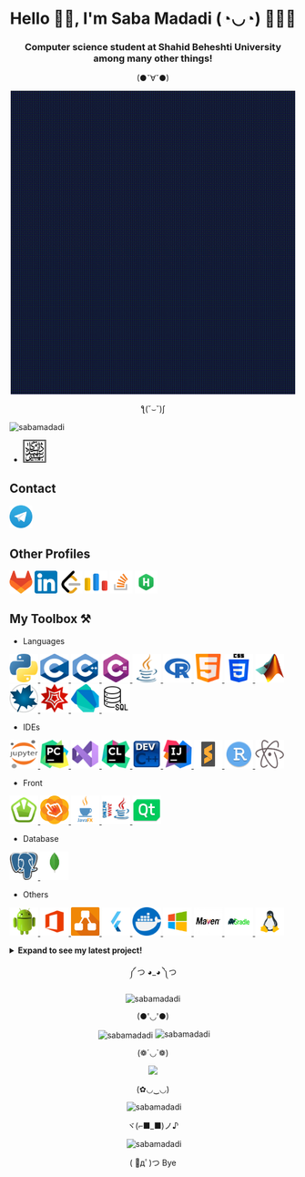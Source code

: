 <h1 align="center" title="...and I'm happy to see you here :)"> Hello 👋🏻, I'm Saba Madadi (◔◡◔) 👩🏻‍💻 </h1>
<h3 align="center">Computer science student at Shahid Beheshti University among many other things! </h3>

<p align="center"> (●ˇ∀ˇ●) </p>
<p align="center">
  <img width="500" src="GIFs/Welcome.gif" />
</p>
<p align="center"> ƪ(˘⌣˘)ʃ </p>
<p align="left"> <img src="https://komarev.com/ghpvc/?username=sabamadadi&label=Profile%20views&color=0e75b6&style=flat" alt="sabamadadi" /> </p>

- <a href="https://en.sbu.ac.ir/"> <img src="Icons/SBU.png" alt="blender" width="40" height="40"/></a>

<h2 align="left" title="🎆 I'll respond as soon as possible! 🎀"> Contact </h2>

<a href="https://t.me/sabamadadi9"> <img src="Icons/Telegram.webp" alt="blender" width="40" height="40"/></a>

<h2 align="left" title="🦜 You can also find me there! 👀"> Other Profiles </h2>
  
<a href="https://gitlab.com/sabamadadi1"> <img src="Icons/GL.png" alt="blender" width="40" height="40"/></a> <a href="https://www.linkedin.com/in/saba-madadi-8a7374256/"> <img src="Icons/LinkedIn.png" alt="blender" width="40" height="40"/></a> <a href="https://leetcode.com/sabamadadi/"> <img src="Icons/Leetcode.webp" alt="blender" width="40" height="40"/></a> <a href="https://codeforces.com/profile/sabamadadi"> <img src="Icons/Code Forces.webp" alt="blender" width="40" height="40"/></a> <a href="https://stackoverflow.com/users/21433236/saba-madadi"> <img src="Icons/Stack Overflow.png" alt="blender" width="40" height="40"/></a> <a href="https://www.hackerrank.com/sabamadadi9?hr_r=1"> <img src="Icons/HR.png" alt="blender" width="40" height="40"/></a>



<h2 align="left" title=" You can click on each one to see more information! 🔮"> My Toolbox ⚒️</h2>

- Languages
</h3>
<p align="left"> <a href="https://www.python.org/" target="_blank" rel="noreferrer"> <img src="Icons/Python.png" alt="blender" width="50" height="50"/> </a> <a href="https://www.w3schools.com/c/c_intro.php" target="_blank" rel="noreferrer"> <img src="Icons/C (PL).png" alt="blender" width="50" height="50"/> </a> <a href="https://cplusplus.com/" target="_blank" rel="noreferrer"> <img src="Icons/C++.png" alt="blender" width="50" height="50"/> </a> <a href="https://www.w3schools.com/cs/index.php" target="_blank" rel="noreferrer"> <img src="Icons/Csharp.png" alt="blender" width="50" height="50"/> </a> <a href="https://www.w3schools.com/java/" target="_blank" rel="noreferrer"> <img src="Icons/Java.png" alt="blender" width="50" height="50"/> </a> <a href="https://www.r-project.org/" target="_blank" rel="noreferrer"> <img src="Icons/R.png" alt="blender" width="50" height="50"/> </a> <a href="https://www.w3schools.com/html/" target="_blank" rel="noreferrer"> <img src="Icons/Html.png" alt="blender" width="50" height="50"/> </a> <a href="https://developer.mozilla.org/en-US/docs/Web/CSS" target="_blank" rel="noreferrer"> <img src="Icons/CSS.png" alt="blender" width="50" height="50"/> </a> <a href="https://www.mathworks.com/products/matlab.html" target="_blank" rel="noreferrer"> <img src="Icons/Matlab.png" alt="blender" width="50" height="50"/> </a> <a href="https://www.maplesoft.com/" target="_blank" rel="noreferrer"> <img src="Icons/Maple.png" alt="blender" width="50" height="50"/> </a> <a href="https://www.wolfram.com/mathematica/online/?src=google&420&gclid=CjwKCAjwwb6lBhBJEiwAbuVUSpCgt_R9lpPPdKxqgNg18XgfZcRdi3sA_ZGSHJEAjtZWdtHeS2h4PxoC1FAQAvD_BwE" target="_blank" rel="noreferrer"> <img src="Icons/WM.webp" alt="blender" width="50" height="50"/> </a> <a href="https://dart.dev/" target="_blank" rel="noreferrer"> <img src="Icons/Dart.png" alt="blender" width="50" height="50"/> </a> <a href="https://www.w3schools.com/sql/" target="_blank" rel="noreferrer"> <img src="Icons/SQL.png" alt="blender" width="50" height="50"/> </a>
  
- IDEs
</h3>
<p align="left"> <a href="https://jupyter.org/" target="_blank" rel="noreferrer"> <img src="Icons/Jupyter.png" alt="blender" width="50" height="50"/> </a>  <a href="https://www.jetbrains.com/pycharm/" target="_blank" rel="noreferrer"> <img src="Icons/PyCharm.png" alt="blender" width="50" height="50"/> </a> <a href="https://code.visualstudio.com/" target="_blank" rel="noreferrer"> <img src="Icons/VS.png" alt="blender" width="50" height="50"/> </a>  <a href="https://www.jetbrains.com/clion/" target="_blank" rel="noreferrer"> <img src="Icons/CLion.png" alt="blender" width="50" height="50"/> </a> <a href="https://www.bloodshed.net/" target="_blank" rel="noreferrer"> <img src="Icons/DEV.png" alt="blender" width="50" height="50"/> </a> <a href="https://www.jetbrains.com/idea/" target="_blank" rel="noreferrer"> <img src="Icons/IJ.png" alt="blender" width="50" height="50"/> </a> <a href="https://www.sublimetext.com/" target="_blank" rel="noreferrer"> <img src="Icons/Sublime Text.png" alt="blender" width="50" height="50"/> </a> <a href="https://posit.co/download/rstudio-desktop/" target="_blank" rel="noreferrer"> <img src="Icons/Rstudio.png" alt="blender" width="50" height="50"/> </a> <a href="https://github.blog/2022-06-08-sunsetting-atom/" target="_blank" rel="noreferrer"> <img src="Icons/Atom.png" alt="blender" width="50" height="50"/> </a>

- Front
<p align="left"> <a href="https://www.sfml-dev.org/" target="_blank" rel="noreferrer"> <img src="Icons/SFML.png" alt="blender" width="50" height="50"/> </a> <a href="https://gluonhq.com/products/scene-builder/" target="_blank" rel="noreferrer"> <img src="Icons/Scene Builder.webp" alt="blender" width="50" height="50"/> </a> <a href="https://openjfx.io/" target="_blank" rel="noreferrer"> <img src="Icons/JavaFX.png" alt="blender" width="50" height="50"/> </a> <a href="https://www.javatpoint.com/java-swing" target="_blank" rel="noreferrer"> <img src="Icons/Swing.png" alt="blender" width="50" height="50"/> </a> <a href="https://www.qt.io/" target="_blank" rel="noreferrer"> <img src="Icons/QT.png" alt="blender" width="50" height="50"/> </a>

- Database

<p align="left"> <a href="https://www.pgadmin.org/" target="_blank" rel="noreferrer"> <img src="Icons/pgAdmin.png" alt="blender" width="50" height="50"/> </a> <a href="https://www.mongodb.com/" target="_blank" rel="noreferrer"> <img src="Icons/Mongo.png" alt="blender" width="50" height="50"/> </a>

- Others
  
</h3>
<p align="left"> <a href="https://www.android.com/" target="_blank" rel="noreferrer"> <img src="Icons/Android.png" alt="blender" width="50" height="50"/> </a>        <a href="https://www.office.com/" target="_blank" rel="noreferrer"> <img src="Icons/Office.png" alt="blender" width="50" height="50"/> </a> <a href="https://app.diagrams.net/" target="_blank" rel="noreferrer"> <img src="Icons/Diagrams.png" alt="blender" width="50" height="50"/> </a>  <a href="https://flutter.dev/" target="_blank" rel="noreferrer"> <img src="Icons/Flutter.png" alt="blender" width="50" height="50"/> </a>  <a href="https://www.docker.com/" target="_blank" rel="noreferrer"> <img src="Icons/Docker.png" alt="blender" width="50" height="50"/> </a>   <a href="https://www.microsoft.com/en-us/windows?r=1" target="_blank" rel="noreferrer"> <img src="Icons/Windows.png" alt="blender" width="50" height="50"/> </a>  <a href="https://maven.apache.org/" target="_blank" rel="noreferrer"> <img src="Icons/Maven.jpg" alt="blender" width="50" height="50"/> </a>  <a href="https://gradle.org/" target="_blank" rel="noreferrer"> <img src="Icons/Gradle.png" alt="blender" width="50" height="50"/> </a>  <a href="https://kernel.org/" target="_blank" rel="noreferrer"> <img src="Icons/Linux.png" alt="blender" width="50" height="50"/> </a>


<details>
  
  <summary><b>Expand to see my latest project! </b></summary>
    <p>
      
[![Readme Card](https://github-readme-stats.vercel.app/api/pin/?username=sabamadadi&repo=MelODyHub)](https://github.com/sabamadadi/MelODyHub)
</p>
  
</details>
  
  <p align="center">  ༼ つ ◕_◕ ༽つ </p>
    
<p align="center"><img src="https://github-readme-streak-stats.herokuapp.com/?user=sabamadadi&" alt="sabamadadi" /></p>


<p align="center"> (●'◡'●) </p>

  <p align="center">&nbsp;<img src="https://github-readme-stats.vercel.app/api?username=sabamadadi&show_icons=true&theme=synthwave" alt="sabamadadi"  align="center">&nbsp;<img src="https://github-readme-stats.vercel.app/api/top-langs/?username=sabamadadi&theme=dark&hide_border=false&include_all_commits=true&count_private=true&layout=compact" alt="sabamadadi" /></p>

<p align="center"> (❁´◡`❁) </p>
  
<p align="center">
  <img width="500" src="GIFs/End.gif" />
</p>
  
<p align="center"> (✿◡‿◡) </p>

<p align="center">&nbsp;<img src="https://quotes-github-readme.vercel.app/api?type=horizontal&theme=radical" alt="sabamadadi" /></p>

<p align="center"> ヾ(⌐■_■)ノ♪ </p>

<p align="center">&nbsp;<img src="https://github-contributor-stats.vercel.app/api?username=sabamadadi&limit=5&theme=dark&combine_all_yearly_contributions=true" alt="sabamadadi" /></p>

<p align="center"> ( ﾟдﾟ)つ Bye </p>
